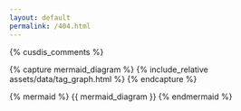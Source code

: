 ```yaml
---
layout: default
permalink: /404.html
---
```

{% cusdis_comments %}

{% capture mermaid_diagram %}
  {% include_relative assets/data/tag_graph.html %}
{% endcapture %}

{% mermaid %}
{{ mermaid_diagram }}
{% endmermaid %}
